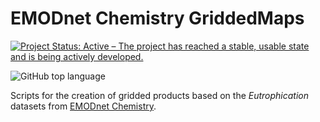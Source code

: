 # EMODnet Chemistry GriddedMaps

[![Project Status: Active – The project has reached a stable, usable state and is being actively developed.](https://www.repostatus.org/badges/latest/active.svg)](https://www.repostatus.org/#active)

![GitHub top language](https://img.shields.io/github/languages/top/gher-uliege/EMODnet-Chemistry-GriddedMaps)


Scripts for the creation of gridded products based on the _Eutrophication_ datasets from [EMODnet Chemistry](https://www.emodnet-chemistry.eu/).
